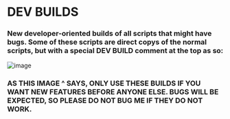 # DEV BUILDS

### New developer-oriented builds of all scripts that might have bugs. Some of these scripts are direct copys of the normal scripts, but with a special DEV BUILD comment at the top as so:

![image](https://github.com/renzz00/oneko-modded/assets/148696025/7e239ae4-7445-45c7-8f75-94f7adba9b3c)

### AS THIS IMAGE ^ SAYS, ONLY USE THESE BUILDS IF YOU WANT NEW FEATURES BEFORE ANYONE ELSE. BUGS WILL BE EXPECTED, SO PLEASE DO NOT BUG ME IF THEY DO NOT WORK.

